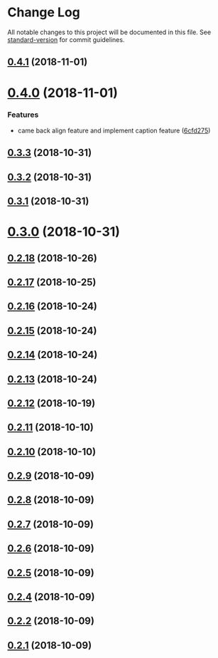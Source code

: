 # Change Log

All notable changes to this project will be documented in this file. See [standard-version](https://github.com/conventional-changelog/standard-version) for commit guidelines.

<a name="0.4.1"></a>
## [0.4.1](https://github.com/AlisProject/alis-editor/compare/v0.4.0...v0.4.1) (2018-11-01)



<a name="0.4.0"></a>
# [0.4.0](https://github.com/AlisProject/alis-editor/compare/v0.3.3...v0.4.0) (2018-11-01)


### Features

* came back align feature and implement caption feature ([6cfd275](https://github.com/AlisProject/alis-editor/commit/6cfd275))



<a name="0.3.3"></a>
## [0.3.3](https://github.com/AlisProject/alis-editor/compare/v0.3.2...v0.3.3) (2018-10-31)



<a name="0.3.2"></a>
## [0.3.2](https://github.com/AlisProject/alis-editor/compare/v0.3.1...v0.3.2) (2018-10-31)



<a name="0.3.1"></a>
## [0.3.1](https://github.com/AlisProject/alis-editor/compare/v0.3.0...v0.3.1) (2018-10-31)



<a name="0.3.0"></a>
# [0.3.0](https://github.com/AlisProject/alis-editor/compare/v0.2.18...v0.3.0) (2018-10-31)



<a name="0.2.18"></a>
## [0.2.18](https://github.com/AlisProject/alis-editor/compare/v0.2.17...v0.2.18) (2018-10-26)



<a name="0.2.17"></a>
## [0.2.17](https://github.com/AlisProject/alis-editor/compare/v0.2.16...v0.2.17) (2018-10-25)



<a name="0.2.16"></a>
## [0.2.16](https://github.com/AlisProject/alis-editor/compare/v0.2.15...v0.2.16) (2018-10-24)



<a name="0.2.15"></a>
## [0.2.15](https://github.com/AlisProject/alis-editor/compare/v0.2.14...v0.2.15) (2018-10-24)



<a name="0.2.14"></a>
## [0.2.14](https://github.com/AlisProject/alis-editor/compare/v0.2.13...v0.2.14) (2018-10-24)



<a name="0.2.13"></a>
## [0.2.13](https://github.com/AlisProject/alis-editor/compare/v0.2.12...v0.2.13) (2018-10-24)



<a name="0.2.12"></a>
## [0.2.12](https://github.com/AlisProject/alis-editor/compare/v0.2.11...v0.2.12) (2018-10-19)



<a name="0.2.11"></a>
## [0.2.11](https://github.com/AlisProject/alis-editor/compare/v0.2.6...v0.2.11) (2018-10-10)



<a name="0.2.10"></a>
## [0.2.10](https://github.com/AlisProject/alis-editor/compare/v0.2.6...v0.2.10) (2018-10-10)



<a name="0.2.9"></a>
## [0.2.9](https://github.com/AlisProject/alis-editor/compare/v0.2.6...v0.2.9) (2018-10-09)



<a name="0.2.8"></a>
## [0.2.8](https://github.com/AlisProject/alis-editor/compare/v0.2.6...v0.2.8) (2018-10-09)



<a name="0.2.7"></a>
## [0.2.7](https://github.com/AlisProject/alis-editor/compare/v0.2.6...v0.2.7) (2018-10-09)



<a name="0.2.6"></a>
## [0.2.6](https://github.com/AlisProject/alis-editor/compare/v0.2.5...v0.2.6) (2018-10-09)



<a name="0.2.5"></a>
## [0.2.5](https://github.com/AlisProject/alis-editor/compare/v0.2.4...v0.2.5) (2018-10-09)



<a name="0.2.4"></a>
## [0.2.4](https://github.com/AlisProject/alis-editor/compare/v0.2.2...v0.2.4) (2018-10-09)



<a name="0.2.2"></a>
## [0.2.2](https://github.com/AlisProject/alis-editor/compare/v0.2.1...v0.2.2) (2018-10-09)



<a name="0.2.1"></a>
## [0.2.1](https://github.com/AlisProject/alis-editor/compare/v0.1.0...v0.2.1) (2018-10-09)

